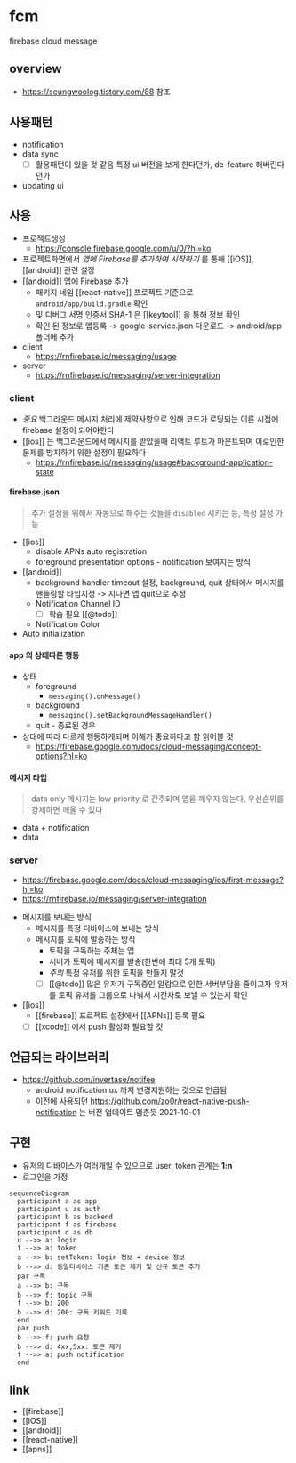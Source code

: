 # fcm
firebase cloud message

## overview
+ https://seungwoolog.tistory.com/88 참조

## 사용패턴
- notification
- data sync
  - [ ] 활용패턴이 있을 것 같음 특정 ui 버전을 보게 한다던가, de-feature 해버린다던가
- updating ui

## 사용
- 프로젝트생성
  + https://console.firebase.google.com/u/0/?hl=ko
- 프로젝트화면에서 *앱에 Firebase를 추가하여 시작하기* 를 통해 [[iOS]], [[android]] 관련 설정
- [[android]] 앱에 Firebase 추가
  - 패키지 네임 [[react-native]] 프로젝트 기준으로 `android/app/build.gradle` 확인
  - 및 디버그 서명 인증서 SHA-1 은 [[keytool]] 을 통해 정보 확인
  - 확인 된 정보로 앱등록 -> google-service.json 다운로드 -> android/app 폴더에 추가
- client
  + https://rnfirebase.io/messaging/usage
- server
  + https://rnfirebase.io/messaging/server-integration

### client
- *중요* 백그라운드 메시지 처리에 제약사항으로 인해 코드가 로딩되는 이른 시점에 firebase 설정이 되어야한다
- [[ios]] 는 백그라운드에서 메시지를 받았을때 리액트 루트가 마운트되며 이로인한 문제를 방지하기 위한 설정이 필요하다
  + https://rnfirebase.io/messaging/usage#background-application-state

#### firebase.json
> 추가 설정을 위해서 자동으로 해주는 것들을 `disabled` 시키는 등, 특정 설정 가능
- [[ios]]
  - disable APNs auto registration
  - foreground presentation options - notification 보여지는 방식
- [[android]]
  - background handler timeout 설정, background, quit 상태에서 메시지를 핸들링할 타입지정 ->  지나면 앱 quit으로 추정
  - Notification Channel ID
    - [ ] 학습 필요 [[@todo]]
  - Notification Color
- Auto initialization

#### app 의 상태따른 행동
- 상태
  - foreground
    - `messaging().onMessage()`
  - background
    - `messaging().setBackgroundMessageHandler()`
  - quit - 종료된 경우
- 상태에 따라 다르게 행동하게되며 이해가 중요하다고 함 읽어볼 것
  + https://firebase.google.com/docs/cloud-messaging/concept-options?hl=ko

#### 메시지 타입
> data only 메시지는 low priority 로 간주되며 앱을 깨우지 않는다,  우선순위를 강제하면 깨울 수 있다
- data + notification
- data

### server
+ https://firebase.google.com/docs/cloud-messaging/ios/first-message?hl=ko
+ https://rnfirebase.io/messaging/server-integration
- 메시지를 보내는 방식
  - 메시지를 특정 디바이스에 보내는 방식
  - 메시지를 토픽에 발송하는 방식
    - 토픽을 구독하는 주체는 앱
    - 서버가 토픽에 메시지를 발송(한번에 최대 5개 토픽)
    - *주의*  특정 유저를 위한 토픽을 만들지 말것
    - [ ] [[@todo]] 많은 유저가 구독중인 알람으로 인한 서버부담을 줄이고자 유저를 토픽 유저를 그룹으로 나눠서 시간차로 보낼 수 있는지 확인
- [[ios]]
  - [[firebase]] 프로젝트 설정에서 [[APNs]] 등록 필요
  - [ ] [[xcode]] 에서 push 활성화 필요할 것

## 언급되는 라이브러리
- https://github.com/invertase/notifee
  - android notification ux 까지 변경지원하는 것으로 언급됨
  - 이전에 사용되던 https://github.com/zo0r/react-native-push-notification 는 버전 업데이트 멈춘듯 2021-10-01

## 구현
- 유저의 디바이스가 여러개일 수 있으므로 user, token 관계는 **1:n** 
- 로그인을 가정
```mermaid
sequenceDiagram
  participant a as app
  participant u as auth
  participant b as backend
  participant f as firebase
  participant d as db
  u -->> a: login
  f -->> a: token
  a -->> b: setToken: login 정보 + device 정보
  b -->> d: 동일디바이스 기존 토큰 제거 및 신규 토큰 추가
  par 구독
  a -->> b: 구독
  b -->> f: topic 구독
  f -->> b: 200
  b -->> d: 200: 구독 키워드 기록
  end
  par push
  b -->> f: push 요청
  b -->> d: 4xx,5xx: 토큰 제거
  f -->> a: push notification
  end
```

## link
- [[firebase]]
- [[iOS]]
- [[android]]
- [[react-native]]
- [[apns]]
